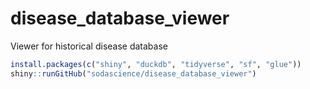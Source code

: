 # disease_database_viewer

Viewer for historical disease database


```R
install.packages(c("shiny", "duckdb", "tidyverse", "sf", "glue"))
shiny::runGitHub("sodascience/disease_database_viewer")
```